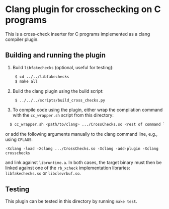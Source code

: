 # Clang plugin for crosschecking on C programs

This is a cross-check inserter for C programs implemented as a clang compiler plugin.

## Building and running the plugin

1. Build `libfakechecks` (optional, useful for testing):
   ```bash
    $ cd ../../libfakechecks
    $ make all
   ```

2. Build the clang plugin using the build script:
   ```bash
    $ ../../../scripts/build_cross_checks.py
   ```

3. To compile code using the plugin, either wrap the compilation command with the `cc_wrapper.sh` script from this directory:
  ```bash
    $ cc_wrapper.sh <path/to/clang> .../CrossChecks.so <rest of command line...>
  ```
  or add the following arguments manually to the clang command line, e.g., using `CFLAGS`:
  ```
  -Xclang -load -Xclang .../CrossChecks.so -Xclang -add-plugin -Xclang crosschecks
  ```
  and link against `libruntime.a`.
  In both cases, the target binary must then be linked against one of the `rb_xcheck` implementation libraries: `libfakechecks.so` or `libclevrbuf.so`.

## Testing

This plugin can be tested in this directory by running `make test`.
